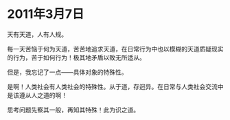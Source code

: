 # 2011年3月7日

天有天道，人有人规。

每一天苦恼于何为天道，苦苦地追求天道，在日常行为中也以模糊的天道质疑现实的行为，苦于如何行为！极其地矛盾以致无所适从。

但是，我忘记了一点——具体对象的特殊性。

是啊！人类社会有人类社会的特殊性。从于道，存迥异。在日常与人类社会交流中是该遵从人之道的啊！

思考问题先察其一般，再知其特殊！此为识之道。